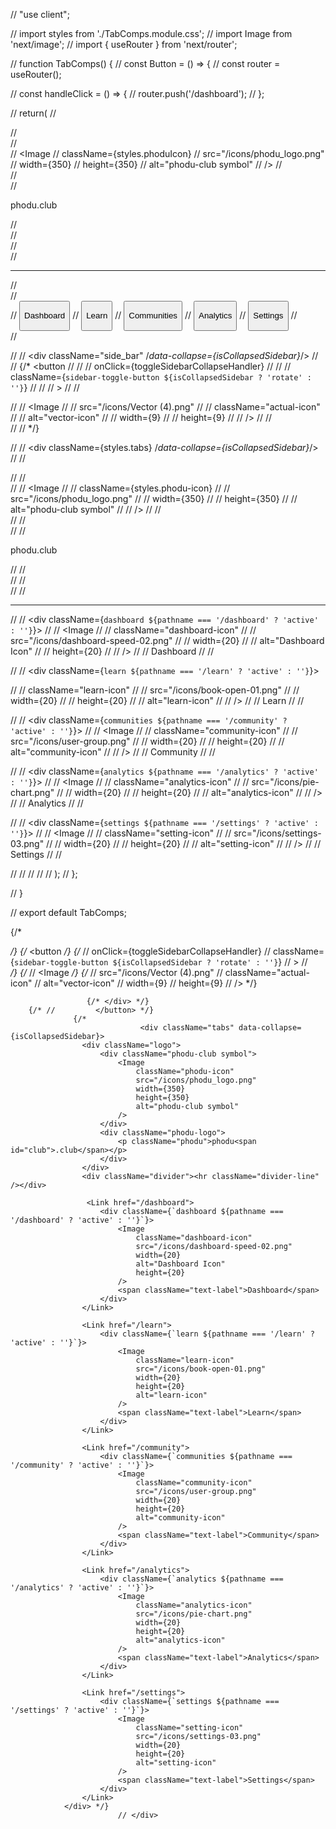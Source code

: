 // "use client";

// import styles from './TabComps.module.css';
// import Image from 'next/image';
// import { useRouter } from 'next/router';

// function TabComps() {
//     const Button = () => {
//         const router = useRouter();

//         const handleClick = () => {
//             router.push('/dashboard');
//         };

//         return(
//             <div className={styles.tabComps}>
//                 <div className = {styles.logo}>
//                     <div className={styles.phoduClubSymbol}>
//                         <Image
//                             className={styles.phoduIcon}
//                             src="/icons/phodu_logo.png"
//                             width={350}
//                             height={350}
//                             alt="phodu-club symbol"
//                         />
//                     </div>
//                     <div className={styles.phoduLogo}>
//                         <p className={styles.phodu}>phodu<span id="club">.club</span></p>
//                     </div>
//                 </div>
//                 <div className = {styles.divider}>
//                     <hr/>
//                 </div>
//                 <div className = {styles.tabs}>
//                     <button onClick={handleClick} className={styles.DashboardButton}><p className={styles.text}>Dashboard</p></button>
//                     <button className={styles.LearnButton}><p className={styles.text}>Learn</p></button>
//                     <button className={styles.CommunitiesButton}><p className={styles.text}>Communities</p></button>
//                     <button className={styles.AnalyticsButton}><p className={styles.text}>Analytics</p></button>
//                     <button className={styles.SettingsButton}><p className={styles.text}>Settings</p></button>
//                 </div>
//             </div>
    
    
    
//     //         <div className="side_bar" /*data-collapse={isCollapsedSidebar}*/>
//     //             {/* <button
//     //         //        onClick={toggleSidebarCollapseHandler}
//     //         //        className={`sidebar-toggle-button ${isCollapsedSidebar ? 'rotate' : ''}`}
//     //         //    >
//     //                 <div className="sidebar-icon" >
//     //                     <Image
//     //                         src="/icons/Vector (4).png"
//     //                         className="actual-icon"
//     //                         alt="vector-icon"
//     //                         width={9}
//     //                         height={9}
//     //                     />
//     //                 </div>
//     //        </button> */}
    
//     //        <div className={styles.tabs} /*data-collapse={isCollapsedSidebar}*/>
//     //            <div className="logo">
//     //                <div className="phodu-club symbol">
//     //                    <Image
//     //                        className={styles.phodu-icon}
//     //                        src="/icons/phodu_logo.png"
//     //                        width={350}
//     //                        height={350}
//     //                        alt="phodu-club symbol"
//     //                    />
//     //                </div>
//     //                <div className={styles.phodu-logo}>
//     //                    <p className="phodu">phodu<span id="club">.club</span></p>
//     //                </div>
//     //            </div>
//     //            <div className="divider"><hr className="divider-line" /></div>
    
    
//     //                <div className={`dashboard ${pathname === '/dashboard' ? 'active' : ''}`}>
//     //                    <Image
//     //                        className="dashboard-icon"
//     //                        src="/icons/dashboard-speed-02.png"
//     //                        width={20}
//     //                        alt="Dashboard Icon"
//     //                        height={20}
//     //                    />
//     //                    <span className="text-label">Dashboard</span>
//     //                </div>
    
    
    
//     //                <div className={`learn ${pathname === '/learn' ? 'active' : ''}`}>
    
//     //                        className="learn-icon"
//     //                        src="/icons/book-open-01.png"
//     //                        width={20}
//     //                        height={20}
//     //                        alt="learn-icon"
//     //                    />
//     //                    <span className="text-label">Learn</span>
//     //                </div>
    
    
    
//     //                <div className={`communities ${pathname === '/community' ? 'active' : ''}`}>
//     //                    <Image
//     //                        className="community-icon"
//     //                        src="/icons/user-group.png"
//     //                        width={20}
//     //                        height={20}
//     //                        alt="community-icon"
//     //                    />
//     //                    <span className="text-label">Community</span>
//     //                </div>
    
    
    
//     //                <div className={`analytics ${pathname === '/analytics' ? 'active' : ''}`}>
//     //                    <Image
//     //                        className="analytics-icon"
//     //                        src="/icons/pie-chart.png"
//     //                        width={20}
//     //                        height={20}
//     //                        alt="analytics-icon"
//     //                    />
//     //                    <span className="text-label">Analytics</span>
//     //                </div>
     
    
               
//     //                <div className={`settings ${pathname === '/settings' ? 'active' : ''}`}>
//     //                    <Image
//     //                        className="setting-icon"
//     //                        src="/icons/settings-03.png"
//     //                        width={20}
//     //                        height={20}
//     //                        alt="setting-icon"
//     //                    />
//     //                    <span className="text-label">Settings</span>
//     //                </div>
              
//     //        </div>
//     //    </div>
//         );
//     };

// }

// export default TabComps;









 {/* <div className="side_bar" data-collapse={isCollapsedSidebar}> */}
                   {/* <button  */}
        {/* //             onClick={toggleSidebarCollapseHandler}
        //             className={`sidebar-toggle-button ${isCollapsedSidebar ? 'rotate' : ''}`}
        //         >
        //             <div className="sidebar-icon" > */}
        {/* //                 <Image */}
        {/* //                     src="/icons/Vector (4).png"
        //                     className="actual-icon"
        //                     alt="vector-icon"
        //                     width={9}
        //                     height={9}
        //                 /> */}

                     {/* </div> */}
        {/* //         </button> */}
                  {/*
                                 <div className="tabs" data-collapse={isCollapsedSidebar}>
                    <div className="logo">
                        <div className="phodu-club symbol">
                            <Image
                                className="phodu-icon"
                                src="/icons/phodu_logo.png"
                                width={350}
                                height={350}
                                alt="phodu-club symbol"
                            />
                        </div>
                        <div className="phodu-logo">
                            <p className="phodu">phodu<span id="club">.club</span></p>
                        </div>
                    </div>
                    <div className="divider"><hr className="divider-line" /></div>

                     <Link href="/dashboard">
                        <div className={`dashboard ${pathname === '/dashboard' ? 'active' : ''}`}>
                            <Image
                                className="dashboard-icon"
                                src="/icons/dashboard-speed-02.png"
                                width={20}
                                alt="Dashboard Icon"
                                height={20}
                            />
                            <span className="text-label">Dashboard</span>
                        </div>
                    </Link>

                    <Link href="/learn">
                        <div className={`learn ${pathname === '/learn' ? 'active' : ''}`}>
                            <Image
                                className="learn-icon"
                                src="/icons/book-open-01.png"
                                width={20}
                                height={20}
                                alt="learn-icon"
                            />
                            <span className="text-label">Learn</span>
                        </div>
                    </Link>

                    <Link href="/community">
                        <div className={`communities ${pathname === '/community' ? 'active' : ''}`}>
                            <Image
                                className="community-icon"
                                src="/icons/user-group.png"
                                width={20}
                                height={20}
                                alt="community-icon"
                            />
                            <span className="text-label">Community</span>
                        </div>
                    </Link>

                    <Link href="/analytics">
                        <div className={`analytics ${pathname === '/analytics' ? 'active' : ''}`}>
                            <Image
                                className="analytics-icon"
                                src="/icons/pie-chart.png"
                                width={20}
                                height={20}
                                alt="analytics-icon"
                            />
                            <span className="text-label">Analytics</span>
                        </div>
                    </Link>

                    <Link href="/settings">
                        <div className={`settings ${pathname === '/settings' ? 'active' : ''}`}>
                            <Image
                                className="setting-icon"
                                src="/icons/settings-03.png"
                                width={20}
                                height={20}
                                alt="setting-icon"
                            />
                            <span className="text-label">Settings</span>
                        </div>
                    </Link> 
                </div> */}
                            // </div>